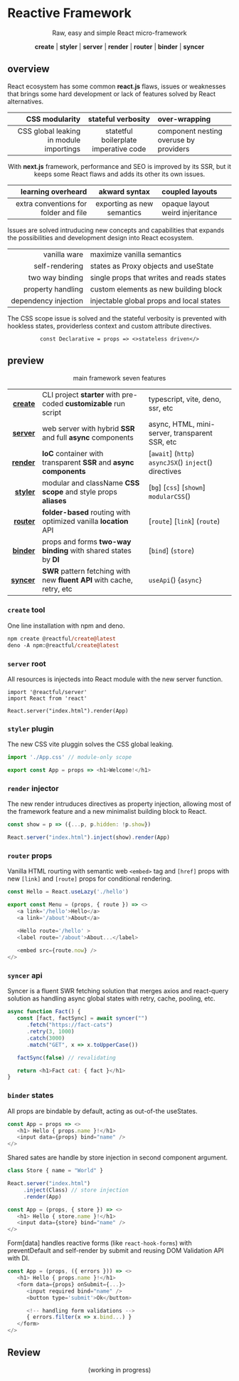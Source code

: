 <style>@import url('./README.CSS');</style>

# Reactive Framework

<center top='-43' spacing='3' grey>
   Raw, easy and simple React micro-framework
</center>
<center top='-10' zoom='+15%'>

**create** | **styler** | **server** | **render** | **router** | **binder** | **syncer**

</center>

## overview

React ecosystem has some common **react.js** flaws, issues or weaknesses that brings some hard development or lack of features solved by React alternatives.

<center row-2='grey'>


| CSS modularity | stateful verbosity | over-wrapping |
|-:|:-:|:-|
| CSS global leaking in module importings | statetful boilerplate  imperative code  | component nesting overuse by providers |

With **next.js** framework, performance and SEO is improved by its SSR, but it keeps some React flaws and adds its other its own issues.

| learning overheard | akward syntax | coupled layouts  |
|-:|:-:|:-|
| extra conventions for folder and file | exporting as new semantics  | opaque layout weird injeritance |

</center>

Issues are solved intruducing new concepts and capabilities that expands the possibilities and development design into React ecosystem.

<center col1='bold' col2='grey' borderless splitted zoom='+5%'>

| | |
|-:|-|
| vanilla ware | maximize vanilla semantics  |
| self-rendering | states as Proxy objects and useState |
| two way binding | single props that writes and reads states |
| property handling | custom elements as new building block |
| dependency injection | injectable global props and local states |

</center>

The CSS scope issue is solved and the stateful verbosity is prevented with hookless states, providerless context and custom attribute directives.

<center zoom='+15%'>

```tsx
const Declarative = props => <>stateless driven</>
```

</center>
<div preview>

## preview

<center col2='grey' fill legend col3='code'>

main framework seven features

|  |  |  |
|-:|-|-|
| [**create**](#create-tool) | CLI project **starter** with pre-coded **customizable** run script | typescript, vite, deno, ssr, etc       |
| [**server**](#) | web server with hybrid **SSR** and full **async** components  | async, HTML, mini-server, transparent SSR, etc  |
| [**render**](#render-container)      | **IoC** container with transparent **SSR** and **async components**      | [`await`] (`http`) `asyncJSX`() `inject`() directives |
| [**styler**](#csss-scopings) | modular and className **CSS scope** and style props **aliases** | [`bg`] [`css`] [`shown`] `modularCSS`()       |
| [**router**](#property-routing)      | **folder-based** routing with optimized vanilla **location** API | [`route`] [`link`] (`route`) |
| [**binder**](#dual-data-binding)     | props and forms **two-way binding** with shared states by **DI** | [`bind`] (`store`) |
| [**syncer**](#fetching-as-syncher)  | **SWR** pattern fetching with new  **fluent API** with cache, retry, etc            | `useApi`() {`async`}                           |


</center>

### `create` tool

One line installation with npm and deno.

```ps
npm create @reactful/create@latest
deno -A npm:@reactful/create@latest
```

### `server` root

All resources is injecteds into React module with the new server function.

```tsx
import '@reactful/server'
import React from 'react'

React.server("index.html").render(App)
```

### `styler` plugin

The new CSS vite pluggin solves the CSS global leaking.

```js
import './App.css' // module-only scope

export const App = props => <h1>Welcome!</h1>
```

### `render` injector

The new render intruduces directives as property injection, allowing most of the framework feature and a new minimalist building block to React.

```js
const show = p => ({...p, p.hidden: !p.show})

React.server("index.html").inject(show).render(App)
```

### `router` props

Vanilla HTML rourting with semantic web `<embed>` tag and `[href]` props with new `[link]` and `[route]` props for conditional rendering.

```js
const Hello = React.useLazy('./hello')

export const Menu = (props, { route }) => <>
   <a link='/hello'>Hello</a>
   <a link='/about'>About</a>

   <Hello route='/hello' >
   <label route='/about'>About...</label>
   
   <embed src={route.now} />
</>
```

### `syncer` api

Syncer is a fluent SWR fetching solution that merges axios and react-query solution as handling async global states with retry, cache, pooling, etc.

```js
async function Fact() {
   const [fact, factSync] = await syncer("")
      .fetch("https://fact-cats")
      .retry(3, 1000)
      .catch(3000)
      .match("GET", x => x.toUpperCase())

   factSync(false) // revalidating

   return <h1>Fact cat: { fact }</h1>
}
```

### `binder` states

All props are bindable by default, acting as out-of-the useStates.

```js
const App = props => <>
   <h1> Hello { props.name }!</h1>
   <input data={props} bind="name" />
</>
```

Shared sates are handle by store injection in second component argument.

```js
class Store { name = "World" }

React.server("index.html")
     .inject(Class) // store injection
     .render(App)

const App = (props, { store }) => <>
   <h1> Hello { store.name }!</h1>
   <input data={store} bind="name" />
</>
```

Form[data] handles reactive forms (like `react-hook-forms`) with preventDefault and self-render by submit and reusing DOM Validation API with DI.

```js
const App = (props, ({ errors })) => <>
   <h1> Hello { props.name }!</h1>
   <form data={props} onSubmit={...}>
      <input required bind="name" />
      <button type='submit'>Ok</button>

      <!-- handling form validations -->
      { errors.filter(x => x.bind...) }
   </form>
</>
```
<div review>

## Review

<center>
   (working in progress)
</center>